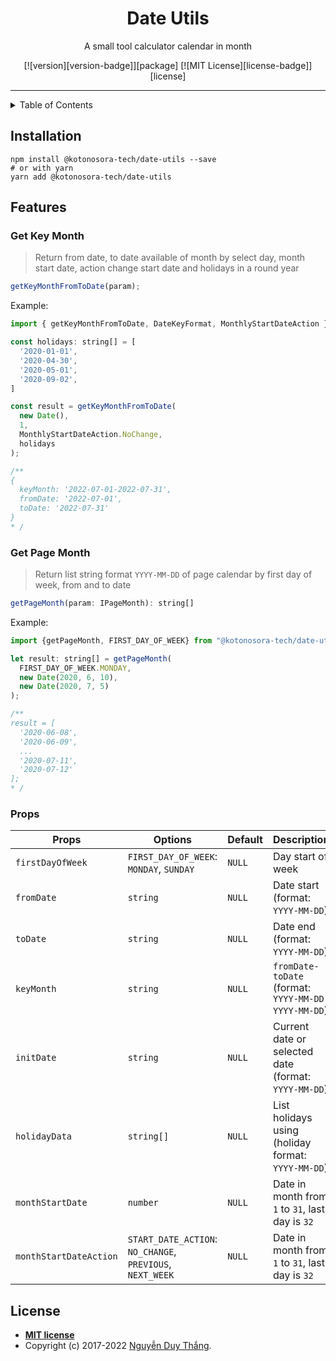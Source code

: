 <div align="center">
<h1>Date Utils</h1>

<p>
A small tool calculator calendar in month
</p>

[![version][version-badge]][package]
[![MIT License][license-badge]][license]

</div>

<hr />

<!-- ## Table of Contents -->
<details><summary>Table of Contents</summary><p>

- [Installation](#installation)
- [Features](#features)
  - [Get Key Month](#get-key-month)
  - [Get Page Month](#get-page-month)
  - [Props](#Props)
- [License](#license)
</p></details>

## Installation

```shell
npm install @kotonosora-tech/date-utils --save
# or with yarn
yarn add @kotonosora-tech/date-utils
```

## Features

### Get Key Month

> Return from date, to date available of month by select day, month start date, action change start date and holidays in a round year

```javascript
getKeyMonthFromToDate(param);
```

Example:

```javascript
import { getKeyMonthFromToDate, DateKeyFormat, MonthlyStartDateAction } from '@kotonosora-tech/date-utils';

const holidays: string[] = [
  '2020-01-01',
  '2020-04-30',
  '2020-05-01',
  '2020-09-02',
]

const result = getKeyMonthFromToDate(
  new Date(),
  1,
  MonthlyStartDateAction.NoChange,
  holidays
);

/**
{
  keyMonth: '2022-07-01-2022-07-31',
  fromDate: '2022-07-01',
  toDate: '2022-07-31'
}
* /
```

### Get Page Month

> Return list string format `YYYY-MM-DD` of page calendar by first day of week, from and to date

```javascript
getPageMonth(param: IPageMonth): string[]
```

Example:

```javascript
import {getPageMonth, FIRST_DAY_OF_WEEK} from "@kotonosora-tech/date-utils";

let result: string[] = getPageMonth(
  FIRST_DAY_OF_WEEK.MONDAY,
  new Date(2020, 6, 10),
  new Date(2020, 7, 5)
);

/**
result = [
  '2020-06-08',
  '2020-06-09',
  ...
  '2020-07-11',
  '2020-07-12'
];
* /
```

### Props

| Props                  | Options                                                   | Default | Description                                          |
| ---------------------- | --------------------------------------------------------- | ------- | ---------------------------------------------------- |
| `firstDayOfWeek`       | `FIRST_DAY_OF_WEEK`: `MONDAY`, `SUNDAY`                   | `NULL`  | Day start of week                                    |
| `fromDate`             | `string`                                                  | `NULL`  | Date start (format: `YYYY-MM-DD`)                    |
| `toDate`               | `string`                                                  | `NULL`  | Date end (format: `YYYY-MM-DD`)                      |
| `keyMonth`             | `string`                                                  | `NULL`  | `fromDate-toDate` (format: `YYYY-MM-DD-YYYY-MM-DD`)  |
| `initDate`             | `string`                                                  | `NULL`  | Current date or selected date (format: `YYYY-MM-DD`) |
| `holidayData`          | `string[]`                                                | `NULL`  | List holidays using (holiday format: `YYYY-MM-DD`)   |
| `monthStartDate`       | `number`                                                  | `NULL`  | Date in month from `1` to `31`, last day is `32`     |
| `monthStartDateAction` | `START_DATE_ACTION`: `NO_CHANGE`, `PREVIOUS`, `NEXT_WEEK` | `NULL`  | Date in month from `1` to `31`, last day is `32`     |


## License

- **[MIT license](./LICENSE)**
- Copyright (c) 2017-2022 [Nguyễn Duy Thắng](https://kotonosora.dev 'My CV Online').
